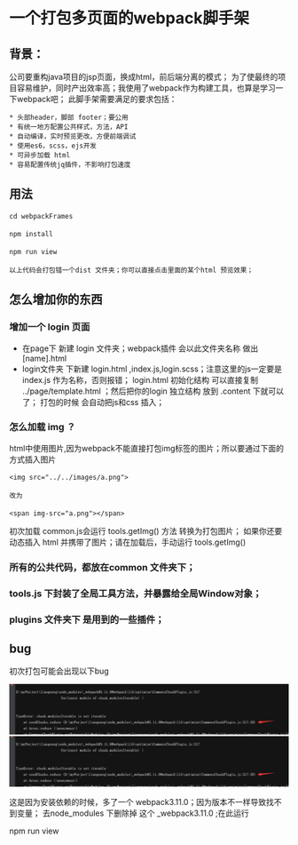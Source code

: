 # 一个打包多页面的webpack脚手架

## 背景：

公司要重构java项目的jsp页面，换成html，前后端分离的模式；
为了使最终的项目容易维护，同时产出效率高；我使用了webpack作为构建工具，也算是学习一下webpack吧；
此脚手架需要满足的要求包括：

    * 头部header，脚部 footer；要公用
    * 有统一地方配置公共样式，方法，API
    * 自动编译，实时预览更改，方便前端调试
    * 使用es6，scss，ejs开发
    * 可异步加载 html
    * 容易配置传统jq插件，不影响打包速度


## 用法

    cd webpackFrames

    npm install

    npm run view

    以上代码会打包错一个dist 文件夹；你可以直接点击里面的某个html 预览效果；

## 怎么增加你的东西

### 增加一个 login 页面

* 在page下 新建 login 文件夹；webpack插件 会以此文件夹名称 做出 [name].html
* login文件夹 下新建 login.html ,index.js,login.scss；注意这里的js一定要是index.js 作为名称，否则报错；
   login.html 初始化结构 可以直接复制 ../page/template.html ；然后把你的login 独立结构 放到 .content 下就可以了；
   打包的时候 会自动把js和css 插入；

### 怎么加载 img ？

   html中使用图片,因为webpack不能直接打包img标签的图片；所以要通过下面的方式插入图片

    <img src="../../images/a.png">

    改为

    <span img-src="a.png"></span>

初次加载 common.js会运行 tools.getImg() 方法 转换为打包图片；
如果你还要动态插入 html 并携带了图片；请在加载后，手动运行 tools.getImg()

### 所有的公共代码，都放在common 文件夹下；

### tools.js 下封装了全局工具方法，并暴露给全局Window对象；

### plugins 文件夹下 是用到的一些插件；



## bug

初次打包可能会出现以下bug

![Alt bug](https://github.com/lidog/webpackFrames/blob/master/images/1.png)
![Alt fixBug](https://github.com/lidog/webpackFrames/blob/master/images/1.png)


这是因为安装依赖的时候，多了一个 webpack3.11.0；因为版本不一样导致找不到变量；
去node_modules 下删除掉 这个 _webpack3.11.0 ;在此运行

   npm run view



